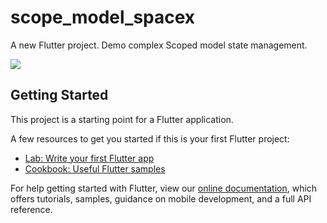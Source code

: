 # scope_model_spacex

A new Flutter project. Demo complex Scoped model state management.

![](https://media.giphy.com/media/L1Y2SXYKzMlw7cO6W/giphy.gif)


## Getting Started

This project is a starting point for a Flutter application.

A few resources to get you started if this is your first Flutter project:

- [Lab: Write your first Flutter app](https://flutter.io/docs/get-started/codelab)
- [Cookbook: Useful Flutter samples](https://flutter.io/docs/cookbook)

For help getting started with Flutter, view our 
[online documentation](https://flutter.io/docs), which offers tutorials, 
samples, guidance on mobile development, and a full API reference.

